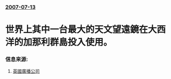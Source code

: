 ### [2007-07-13](/news/2007/07/13/index.md)

##### 
# 世界上其中一台最大的天文望遠鏡在大西洋的加那利群島投入使用。




### 信息来源:

1. [英國廣播公司](http://news.bbc.co.uk/chinese/trad/hi/newsid_6890000/newsid_6898200/6898217.stm)
